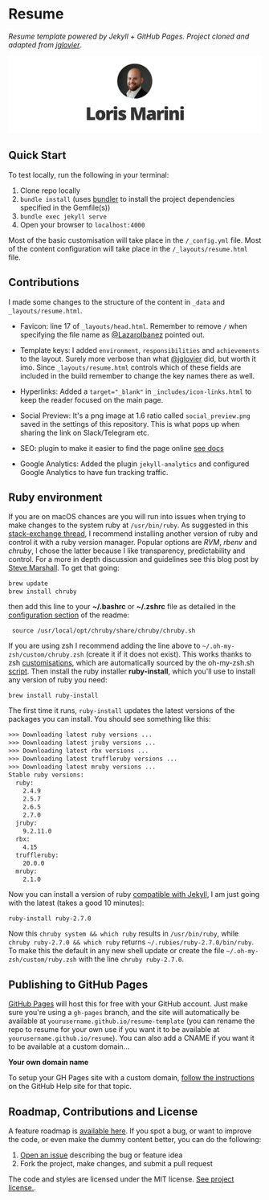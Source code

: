 # Resume
*Resume template powered by Jekyll + GitHub Pages. Project cloned and adapted from [jglovier](https://github.com/jglovier/resume-template)*.

![img](social_preview.png)

## Quick Start

To test locally, run the following in your terminal:

1. Clone repo locally
1. `bundle install` (uses [bundler](https://bundler.io/) to install the project dependencies specified in the Gemfile(s))
2. `bundle exec jekyll serve`
3. Open your browser to `localhost:4000`

Most of the basic customisation will take place in the `/_config.yml` file. Most of the content configuration will take place in the `/_layouts/resume.html` file.

## Contributions

I made some changes to the structure of the content in `_data` and `_layouts/resume.html`.

- Favicon: line 17 of `_layouts/head.html`. Remember to remove `/` when specifying the file name as [@LazaroIbanez](https://medium.com/@LazaroIbanez/how-to-add-a-favicon-to-github-pages-403935604460) pointed out.

- Template keys: I added `environment`, `responsibilities` and `achievements` to the layout. Surely more verbose than what [@jglovier](https://github.com/jglovier/resume-template) did, but worth it imo. Since `_layouts/resume.html` controls which of these fields are included in the build remember to change the key names there as well.

- Hyperlinks: Added a `target="_blank"` in `_includes/icon-links.html` to keep the reader focused on the main page.

- Social Preview: It's a png image at 1.6 ratio called `social_preview.png` saved in the settings of this repository. This is what pops up when sharing the link on Slack/Telegram etc.

- SEO: plugin to make it easier to find the page online [see docs](https://help.github.com/en/articles/search-engine-optimization-for-github-pages)

- Google Analytics: Added the plugin `jekyll-analytics` and configured Google Analytics to have fun tracking traffic.

## Ruby environment

If you are on macOS chances are you will run into issues when trying to make changes to the system ruby at `/usr/bin/ruby`. As suggested in this [stack-exchange thread](https://stackoverflow.com/questions/51126403/you-dont-have-write-permissions-for-the-library-ruby-gems-2-3-0-directory-ma), I recommend installing another version of ruby and control it with a ruby version manager.
Popular options are *RVM*, *rbenv* and *chruby*, I chose the latter because I like transparency, predictability and control. For a more in depth discussion and guidelines see this blog post by [Steve Marshall](https://stevemarshall.com/journal/why-i-use-chruby/). To get that going:

```
brew update
brew install chruby
```

then add this line to your **~/.bashrc** or **~/.zshrc** file as detailed in the [configuration section](https://github.com/postmodern/chruby#configuration) of the readme:

```
 source /usr/local/opt/chruby/share/chruby/chruby.sh
```

If you are using zsh I recommend adding the line above to `~/.oh-my-zsh/custom/chruby.zsh` (create it if it does not exist). This works thanks to zsh [customisations](https://github.com/ohmyzsh/ohmyzsh/wiki/Customization), which are automatically sourced by the oh-my-zsh.sh [script](https://github.com/ohmyzsh/ohmyzsh/blob/master/oh-my-zsh.sh#L95). Then install the ruby installer **ruby-install**, which you'll use to install any version of ruby you need:

```
brew install ruby-install
```
The first time it runs, `ruby-install` updates the latest versions of the packages you can install. You should see something like this:

```
>>> Downloading latest ruby versions ...
>>> Downloading latest jruby versions ...
>>> Downloading latest rbx versions ...
>>> Downloading latest truffleruby versions ...
>>> Downloading latest mruby versions ...
Stable ruby versions:
  ruby:
    2.4.9
    2.5.7
    2.6.5
    2.7.0
  jruby:
    9.2.11.0
  rbx:
    4.15
  truffleruby:
    20.0.0
  mruby:
    2.1.0
```

Now you can install a version of ruby [compatible with Jekyll](https://jekyllrb.com/docs/installation/), I am just going with the latest (takes a good 10 minutes):

```
ruby-install ruby-2.7.0
```

Now this `chruby system && which ruby` results in `/usr/bin/ruby`, while `chruby ruby-2.7.0 && which ruby` returns `~/.rubies/ruby-2.7.0/bin/ruby`. To make this the default in any new shell update or create the file `~/.oh-my-zsh/custom/ruby.zsh` with the line `chruby ruby-2.7.0`.

## Publishing to GitHub Pages

[GitHub Pages](https://pages.github.com/) will host this for free with your GitHub account. Just make sure you're using a `gh-pages` branch, and the site will automatically be available at `yourusername.github.io/resume-template` (you can rename the repo to resume for your own use if you want it to be available at `yourusername.github.io/resume`). You can also add a CNAME if you want it to be available at a custom domain...

**Your own domain name**

To setup your GH Pages site with a custom domain, [follow the instructions](https://help.github.com/articles/setting-up-a-custom-domain-with-github-pages/) on the GitHub Help site for that topic.

## Roadmap, Contributions and License

A feature roadmap is [available here](https://github.com/jglovier/resume-template/projects/1). If you spot a bug, or want to improve the code, or even make the dummy content better, you can do the following:

1. [Open an issue](https://github.com/jglovier/resume-template/issues/new) describing the bug or feature idea
2. Fork the project, make changes, and submit a pull request

The code and styles are licensed under the MIT license. [See project license.](LICENSE).
